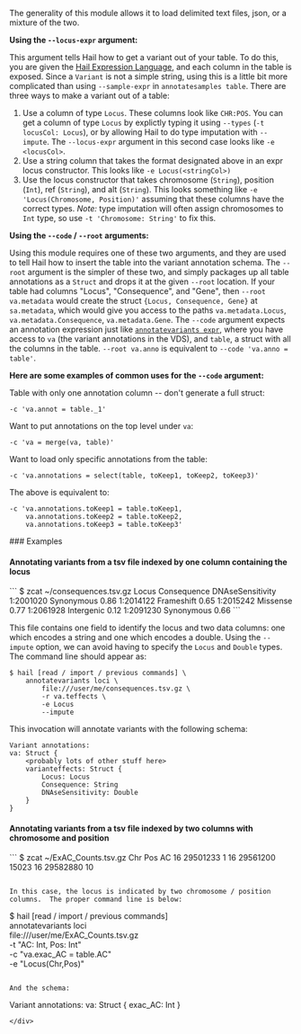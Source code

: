 <div class="cmdhead"></div>

<div class="description"></div>

<div class="synopsis"></div>

<div class="options"></div>

<div class="cmdsubsection">

The generality of this module allows it to load delimited text files, json, or a mixture of the two.  

**Using the `--locus-expr` argument:**

This argument tells Hail how to get a variant out of your table.  To do this, you are given the [Hail Expression Language](intro.html#HailExpressionLanguage), and each column in the table is exposed.  Since a `Variant` is not a simple string, using this is a little bit more complicated than using `--sample-expr` in `annotatesamples table`.  There are three ways to make a variant out of a table:
  
  1. Use a column of type `Locus`.  These columns look like `CHR:POS`.  You can get a column of type `Locus` by explictly typing it using `--types` (`-t locusCol: Locus`), or by allowing Hail to do type imputation with `--impute`.  The `--locus-expr` argument in this second case looks like `-e <locusCol>`.  
  2. Use a string column that takes the format designated above in an expr locus constructor.  This looks like `-e Locus(<stringCol>)` 
  3. Use the locus constructor that takes chromosome (`String`), position (`Int`), ref (`String`), and alt (`String`).  This looks something like `-e 'Locus(Chromosome, Position)'` assuming that these columns have the correct types.  _Note:_ type imputation will often assign chromosomes to `Int` type, so use `-t 'Chromosome: String'` to fix this.  
    
**Using the `--code` / `--root` arguments:**

Using this module requires one of these two arguments, and they are used to tell Hail how to insert the table into the variant annotation schema.  The `--root` argument is the simpler of these two, and simply packages up all table annotations as a `Struct` and drops it at the given `--root` location.  If your table had columns "Locus", "Consequence", and "Gene", then `--root va.metadata` would create the struct `{Locus, Consequence, Gene}` at `sa.metadata`, which would give you access to the paths `va.metadata.Locus`, `va.metadata.Consequence`, `va.metadata.Gene`.  The `--code` argument expects an annotation expression just like [`annotatevariants expr`](AnnotateVariantsExpr.md), where you have access to `va` (the variant annotations in the VDS), and `table`, a struct with all the columns in the table.  `--root va.anno` is equivalent to `--code 'va.anno = table'`.

**Here are some examples of common uses for the `--code` argument:**

Table with only one annotation column -- don't generate a full struct:
```
-c 'va.annot = table._1'
```

Want to put annotations on the top level under `va`:
```
-c 'va = merge(va, table)'
```

Want to load only specific annotations from the table:
```
-c 'va.annotations = select(table, toKeep1, toKeep2, toKeep3)'
```

The above is equivalent to:
```
-c 'va.annotations.toKeep1 = table.toKeep1, 
    va.annotations.toKeep2 = table.toKeep2,
    va.annotations.toKeep3 = table.toKeep3'
```
</div>

<div class="cmdsubsection">
### Examples

<h4 class="example">Annotating variants from a tsv file indexed by one column containing the locus</h4>
```
$ zcat ~/consequences.tsv.gz
Locus       Consequence     DNAseSensitivity
1:2001020   Synonymous      0.86
1:2014122   Frameshift      0.65
1:2015242   Missense        0.77
1:2061928   Intergenic      0.12
1:2091230   Synonymous      0.66
```

This file contains one field to identify the locus and two data columns: one which encodes a string and one which encodes a double.  Using the `--impute` option, we can avoid having to specify the `Locus` and `Double` types.  The command line should appear as:

```
$ hail [read / import / previous commands] \
    annotatevariants loci \
        file:///user/me/consequences.tsv.gz \
        -r va.teffects \
        -e Locus
        --impute
```

This invocation will annotate variants with the following schema:

```
Variant annotations:
va: Struct {
    <probably lots of other stuff here>
    varianteffects: Struct {
        Locus: Locus
        Consequence: String
        DNAseSensitivity: Double
    }
}
```

<h4 class="example">Annotating variants from a tsv file indexed by two columns with chromosome and position</h4>
```
$ zcat ~/ExAC_Counts.tsv.gz
Chr  Pos         AC
16   29501233    1
16   29561200    15023
16   29582880    10

```

In this case, the locus is indicated by two chromosome / position columns.  The proper command line is below:

```
$ hail [read / import / previous commands] \
    annotatevariants loci \
        file:///user/me/ExAC_Counts.tsv.gz \
        -t "AC: Int, Pos: Int" \
        -c "va.exac_AC = table.AC" \
        -e "Locus(Chr,Pos)"
```

And the schema:

```
Variant annotations:
va: Struct {
    <probably lots of other stuff here>
    exac_AC: Int
}
```
</div>